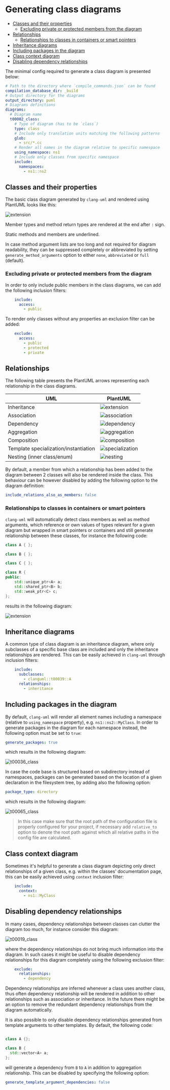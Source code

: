 # Generating class diagrams

<!-- toc -->

* [Classes and their properties](#classes-and-their-properties)
  * [Excluding private or protected members from the diagram](#excluding-private-or-protected-members-from-the-diagram)
* [Relationships](#relationships)
  * [Relationships to classes in containers or smart pointers](#relationships-to-classes-in-containers-or-smart-pointers)
* [Inheritance diagrams](#inheritance-diagrams)
* [Including packages in the diagram](#including-packages-in-the-diagram)
* [Class context diagram](#class-context-diagram)
* [Disabling dependency relationships](#disabling-dependency-relationships)

<!-- tocstop -->

The minimal config required to generate a class diagram is presented below:
```yaml
# Path to the directory where `compile_commands.json` can be found
compilation_database_dir: _build
# Output directory for the diagrams
output_directory: puml
# Diagrams definitions
diagrams:
  # Diagram name
  t00002_class:
    # Type of diagram (has to be `class`)
    type: class
    # Include only translation units matching the following patterns
    glob:
      - src/*.cc
    # Render all names in the diagram relative to specific namespace
    using_namespace: ns1
    # Include only classes from specific namespace
    include:
      namespaces:
        - ns1::ns2
```

## Classes and their properties
The basic class diagram generated by `clang-uml` and rendered using PlantUML looks like this:

![extension](test_cases/t00003_class.svg)

Member types and method return types are rendered at the end after `:` sign.

Static methods and members are underlined.

In case method argument lists are too long and not required for diagram readability, they can be suppressed completely 
or abbreviated by setting `generate_method_arguments` option to either `none`, `abbreviated` or `full` (default).


### Excluding private or protected members from the diagram
In order to only include public members in the class diagrams, we can add the following inclusion filters:
```yaml
    include:
      access:
        - public
```

To render only classes without any properties an exclusion filter can be added:
```yaml
    exclude:
      access:
        - public
        - protected
        - private
```

## Relationships

The following table presents the PlantUML arrows representing each relationship in the class diagrams.

| UML                                    | PlantUML   |
| ----                                   | ---        |
| Inheritance                            | ![extension](img/puml_inheritance.png) |
| Association                            | ![association](img/puml_association.png) |
| Dependency                             | ![dependency](img/puml_dependency.png) |
| Aggregation                            | ![aggregation](img/puml_aggregation.png) |
| Composition                            | ![composition](img/puml_composition.png) |
| Template specialization/instantiation  | ![specialization](img/puml_instantiation.png) |
| Nesting (inner class/enum)             | ![nesting](img/puml_nested.png) |


By default, a member from which a relationship has been added to the diagram between 2 classes will also be rendered
inside the class. This behaviour can be however disabled by adding the following option to the
diagram definition:
```yaml
include_relations_also_as_members: false
```

### Relationships to classes in containers or smart pointers
`clang-uml` will automatically detect class members as well as method arguments, which reference or own
values of types relevant for a given diagram but wrapped in smart pointers or containers and still generate
relationship between these classes, for instance the following code:

```cpp
class A { };

class B { };

class C { };

class R {
public:
    std::unique_ptr<A> a;
    std::shared_ptr<B> b;
    std::weak_ptr<C> c;
};
```

results in the following diagram:

![extension](test_cases/t00007_class.svg)

## Inheritance diagrams

A common type of class diagram is an inheritance diagram, where only subclasses of a specific base class are
included and only the inheritance relationships are rendered. This can be easily achieved in `clang-uml` through
inclusion filters:
```yaml
    include:
      subclasses:
        - clanguml::t00039::A
      relationships:
        - inheritance
```

## Including packages in the diagram
By default, `clang-uml` will render all element names including a namespace (relative to `using_namespace` property),
e.g. `ns1::ns2::MyClass`.
In order to generate packages in the diagram for each namespace instead, the following option must be set to `true`:

```yaml
generate_packages: true
```

which results in the following diagram:

![t00036_class](test_cases/t00036_class.svg)

In case the code base is structured based on subdirectory instead of namespaces, packages can be generated
based on the location of a given declaration in the filesystem tree, by adding also the following option:

```yaml
package_type: directory
```

which results in the following diagram:

![t00065_class](test_cases/t00065_class.svg)

> In this case make sure that the root path of the configuration file is properly configured
> for your project, if necessary add `relative_to` option to denote the root path
> against which all relative paths in the config file are calculated.

## Class context diagram
Sometimes it's helpful to generate a class diagram depicting only direct relationships of a given class, e.g.
within the classes' documentation page, this can be easily achieved using `context` inclusion filter:

```yaml
    include:
      context:
        - ns1::MyClass
```

## Disabling dependency relationships
In many cases, dependency relationships between classes can clutter the diagram too much, for instance consider this
diagram:

![t00019_class](test_cases/t00019_class.svg)

where the dependency relationships do not bring much information into the diagram. In such cases it might
be useful to disable dependency relationships for this diagram completely using the following exclusion filter:
```yaml
    exclude:
      relationships:
        - dependency
```

Dependency relationships are inferred whenever a class uses another class, thus often dependency relationship
will be rendered in addition to other relationships such as association or inheritance. In the future there might
be an option to remove the redundant dependency relationships from the diagram automatically.

It is also possible to only disable dependency relationships generated from
template arguments to other templates. By default, the following code:

```cpp

class A {};

class B {
  std::vector<A> a;
};
```

will generate a dependency from `B` to `A` in addition to aggregation
relationship. This can be disabled by specifying the following option:

```yaml
generate_template_argument_dependencies: false
```
